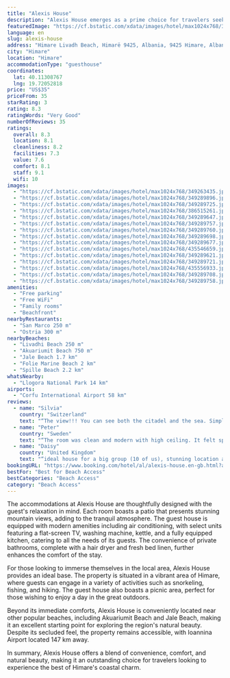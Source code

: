 ```yaml
---
title: "Alexis House"
description: "Alexis House emerges as a prime choice for travelers seeking a serene beachfront escape, located just a short stroll from the captivating Livadhi Beach."
featuredImage: "https://cf.bstatic.com/xdata/images/hotel/max1024x768/349263435.jpg?k=d8c19dcafdd668e26201acc52a51bb7c268aed3fe704f5956f4b768dafab2253&o=&hp=1"
language: en
slug: alexis-house
address: "Himare Livadh Beach, Himarë 9425, Albania, 9425 Himare, Albania"
city: "Himare"
location: "Himare"
accommodationType: "guesthouse"
coordinates:
  lat: 40.11308767
  lng: 19.72052818
price: "US$35"
priceFrom: 35
starRating: 3
rating: 8.3
ratingWords: "Very Good"
numberOfReviews: 35
ratings:
  overall: 8.3
  location: 8.1
  cleanliness: 8.2
  facilities: 7.3
  value: 7.6
  comfort: 8.1
  staff: 9.1
  wifi: 10
images:
  - "https://cf.bstatic.com/xdata/images/hotel/max1024x768/349263435.jpg?k=d8c19dcafdd668e26201acc52a51bb7c268aed3fe704f5956f4b768dafab2253&o=&hp=1"
  - "https://cf.bstatic.com/xdata/images/hotel/max1024x768/349289896.jpg?k=f552bd4f6a2d1167e097d55ea3a0fcf9fa4a93f9bbcc0ac08b25000d519cccc0&o=&hp=1"
  - "https://cf.bstatic.com/xdata/images/hotel/max1024x768/349289725.jpg?k=b5874833b9f15a1bb50eca8610798431b6b6f78f05213cbc3a320ac5ed364ebd&o=&hp=1"
  - "https://cf.bstatic.com/xdata/images/hotel/max1024x768/386515261.jpg?k=3cb62ad99cc7b7b87be18fe1d84ba81e67e5e5e06ca46222a4e921aae7eb5d42&o=&hp=1"
  - "https://cf.bstatic.com/xdata/images/hotel/max1024x768/349289647.jpg?k=c73468408cfa410cba8da899816582d687dae34f2e62484314255acc247a00a5&o=&hp=1"
  - "https://cf.bstatic.com/xdata/images/hotel/max1024x768/349289757.jpg?k=0c187af812ae56b240496dc1c66ff7d41bff71ce708811dd0611c5a17e8d4fb1&o=&hp=1"
  - "https://cf.bstatic.com/xdata/images/hotel/max1024x768/349289760.jpg?k=8594ba07d794d17947a7f6519e9b3039aa762883a51db0413b2452bc51844a5f&o=&hp=1"
  - "https://cf.bstatic.com/xdata/images/hotel/max1024x768/349289698.jpg?k=3ee7ebafdd078a8dc894ebad9af5df80444726836dd96ac63e68700325f93e6e&o=&hp=1"
  - "https://cf.bstatic.com/xdata/images/hotel/max1024x768/349289677.jpg?k=b93ba13043e67a601ab066283fe714553fcf27adb76e4757476433e9d6e3f642&o=&hp=1"
  - "https://cf.bstatic.com/xdata/images/hotel/max1024x768/435546659.jpg?k=e4d1209c03ad75e9f03baaf1d573075829df4d9fb65aa5c2cdebd09c3e3b0116&o=&hp=1"
  - "https://cf.bstatic.com/xdata/images/hotel/max1024x768/349289621.jpg?k=7591763cb042a3ffe56aadeaaaa93d8f9ac700035b93c8ae90fb4a39dc7d8df2&o=&hp=1"
  - "https://cf.bstatic.com/xdata/images/hotel/max1024x768/349289721.jpg?k=6d927de324a74041aac616da633b9d57ef8515a1604526486280ed9c16585646&o=&hp=1"
  - "https://cf.bstatic.com/xdata/images/hotel/max1024x768/435556933.jpg?k=d22e188e0170fde6dbde52c08b5ba87cb5f65d4f07ea91ff4a7876e45425f110&o=&hp=1"
  - "https://cf.bstatic.com/xdata/images/hotel/max1024x768/349289708.jpg?k=ffb50fa95770da396f7fd079119ce260a52e8f91c9c79939f872c66d1012e255&o=&hp=1"
  - "https://cf.bstatic.com/xdata/images/hotel/max1024x768/349289758.jpg?k=1aed0707cd3cc59a94c02e97e7b18150898033018f6f4d7b7e1accef32ef56fa&o=&hp=1"
amenities:
  - "Free parking"
  - "Free WiFi"
  - "Family rooms"
  - "Beachfront"
nearbyRestaurants:
  - "San Marco 250 m"
  - "Ostria 300 m"
nearbyBeaches:
  - "Livadhi Beach 250 m"
  - "Akuariumit Beach 750 m"
  - "Jale Beach 1.7 km"
  - "Folie Marine Beach 2 km"
  - "Spille Beach 2.2 km"
whatsNearby:
  - "Llogora National Park 14 km"
airports:
  - "Corfu International Airport 58 km"
reviews:
  - name: "Silvia"
    country: "Switzerland"
    text: "“The view!!! You can see both the citadel and the sea. Simple but there was all we needed. Very comfortable beds. We stayed 3 days and didn’t move the car. The beach, restaurants, bakery etc. are at walking distance. Staff is extremely friendly and...”"
  - name: "Peter"
    country: "Sweden"
    text: "“The room was clean and modern with high ceiling. It felt spacious. The air-conditioning was new and effective. The view from the balcony was beautiful. The host was friendly and spoke good English. We where able to check in early which helped us...”"
  - name: "Daisy"
    country: "United Kingdom"
    text: "“ideal house for a big group (10 of us), stunning location and amazing host and neighbours! we all had the best time”"
bookingURL: "https://www.booking.com/hotel/al/alexis-house.en-gb.html?aid=8035640"
bestFor: "Best for Beach Access"
bestCategories: "Beach Access"
category: "Beach Access"
---
```


The accommodations at Alexis House are thoughtfully designed with the guest's relaxation in mind. Each room boasts a patio that presents stunning mountain views, adding to the tranquil atmosphere. The guest house is equipped with modern amenities including air conditioning, with select units featuring a flat-screen TV, washing machine, kettle, and a fully equipped kitchen, catering to all the needs of its guests. The convenience of private bathrooms, complete with a hair dryer and fresh bed linen, further enhances the comfort of the stay.

For those looking to immerse themselves in the local area, Alexis House provides an ideal base. The property is situated in a vibrant area of Himare, where guests can engage in a variety of activities such as snorkeling, fishing, and hiking. The guest house also boasts a picnic area, perfect for those wishing to enjoy a day in the great outdoors.

Beyond its immediate comforts, Alexis House is conveniently located near other popular beaches, including Akuariumit Beach and Jale Beach, making it an excellent starting point for exploring the region's natural beauty. Despite its secluded feel, the property remains accessible, with Ioannina Airport located 147 km away.

In summary, Alexis House offers a blend of convenience, comfort, and natural beauty, making it an outstanding choice for travelers looking to experience the best of Himare's coastal charm.